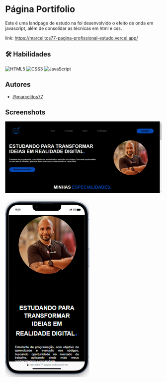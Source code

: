 # Página Portifolio

Este é uma landpage de estudo na foi desenvolvido o efeito de onda em javascript, além de consolidar as técnicas em html e css.

link: https://marcelitos77-pagina-profissional-estudo.vercel.app/

## 🛠 Habilidades
![HTML5](https://img.shields.io/badge/html5-%23E34F26.svg?style=for-the-badge&logo=html5&logoColor=white)
![CSS3](https://img.shields.io/badge/css3-%231572B6.svg?style=for-the-badge&logo=css3&logoColor=white)
![JavaScript](https://img.shields.io/badge/javascript-%23323330.svg?style=for-the-badge&logo=javascript&logoColor=%23F7DF1E) 




## Autores

- [@marcelitos77](https://www.github.com/marcelitos77)


## Screenshots

![App Screenshot](https://github.com/Marcelitos77/Marcelitos77-Pagina-Profissional-Estudo/blob/main/Screenshot%202023-11-27%2019.57.43.png)

![App Screenshot](https://github.com/Marcelitos77/Marcelitos77-Pagina-Profissional-Estudo/blob/main/profifolio.png)
